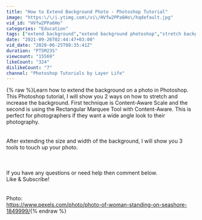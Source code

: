 ```yaml
---
title: "How to Extend Background Photo - Photoshop Tutorial"
image: "https:\/\/i.ytimg.com\/vi\/HVfw2PPa6Ho\/hqdefault.jpg"
vid_id: "HVfw2PPa6Ho"
categories: "Education"
tags: ["extend background","extend background photoshop","stretch background"]
date: "2021-09-26T02:44:47+03:00"
vid_date: "2020-06-25T08:35:41Z"
duration: "PT5M23S"
viewcount: "15569"
likeCount: "324"
dislikeCount: "7"
channel: "Photoshop Tutorials by Layer Life"
---
```

{% raw %}Learn how to extend the background on a photo in Photoshop. This Photoshop tutorial, I will show you 2 ways on how to stretch and increase the background. First technique is Content-Aware Scale and the second is using the Rectangular Marquee Tool with Content-Aware. This is perfect for photographers if they want a wide angle look to their photography.<br /><br /><br />After extending the size and width of the background, I will show you 3 tools to touch up your photo.<br /><br /><br /><br />If you have any questions or need help then comment below.<br />Like &amp; Subscribe!<br /><br /><br />Photo:<br /><a rel="nofollow" target="blank" href="https://www.pexels.com/photo/photo-of-woman-standing-on-seashore-1849999/">https://www.pexels.com/photo/photo-of-woman-standing-on-seashore-1849999/</a>{% endraw %}
